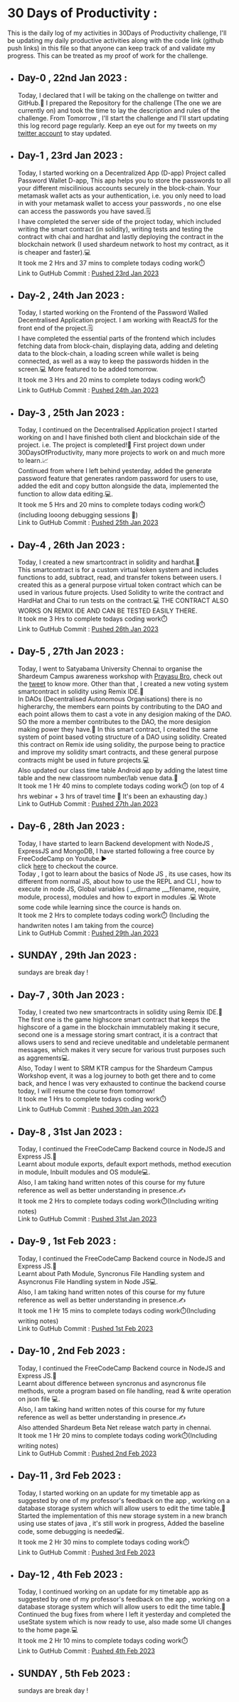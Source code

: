 # 30 Days of Productivity : 
This is the daily log of my activities in 30Days of Productivity challenge, I'll be updating my daily productive activities along with the code link (github push links) in this file so that anyone can keep track of and validate my progress.
This can be treated as my proof of work for the challenge.

- ## Day-0 , 22nd Jan 2023 :
    Today, I declared that I will be taking on the challenge on twitter and GitHub.📢 I prepared the Repository for the challenge (The one we are currently on) and took the time to lay the description and rules of the challenge.
    From Tomorrow , I'll start the challenge and I'll start updating this log record page regularly. Keep an eye out for my tweets on my [twitter account](https://twitter.com/Siddhartha_2345) to stay updated.
    
- ## Day-1 , 23rd Jan 2023 :
    Today, I started working on a Decentralized App (D-app) Project called Password Wallet D-app, This app helps you to store the passwords to all your different miscilinious accounts securely in the block-chain. Your metamask wallet acts as your authentication, i.e. you only need to load in with your metamask wallet to access your passwords , no one else can access the passwords you have saved.🗒️<br>
    I have completed the server side of the project today, which included writing the smart contract (in solidity), writing tests and testing the contract with chai and hardhat and lastly deploying the contract in the blockchain network (I used shardeum network to host my contract, as it is cheaper and faster).💻<br>
    It took me 2 Hrs and 37 mins to complete todays coding work⏱️<br>
    Link to GutHub Commit : [Pushed 23rd Jan 2023](https://github.com/SiddharthaBhattacharjee/Password_Wallet_D-app/commit/f95ac14bf0c38477845ac6281cbc7b930c22abf3)
 
- ## Day-2 , 24th Jan 2023 :
    Today, I started working on the Frontend of the Password Walled Decentralised Application project. I am working with ReactJS for the front end of the project.🗒️<br>
    I have completed the essential parts of the frontend which includes fetching data from block-chain, displaying data, adding and deleting data to the block-chain, a loading screen while wallet is being connected, as well as a way to keep the passwords hidden in the screen.💻 More featured to be added tomorrow.<br>
    It took me 3 Hrs and 20 mins to complete todays coding work⏱️<br>
    Link to GutHub Commit : [Pushed 24th Jan 2023](https://github.com/SiddharthaBhattacharjee/Password_Wallet_D-app/commit/3885d1dc9ed504866bdd1c70f73555290ffa4cc8)

- ## Day-3 , 25th Jan 2023 :
    Today, I continued on the Decentralised Application project I started working on and I have finished both client and blockchain side of the project. i.e. The project is completed!🎊 First project down under 30DaysOfProductivity, many more projects to work on and much more to learn.📈<br>
    Continued from where I left behind yesterday, added the generate password feature that generates random password for users to use, added the edit and copy button alongside the data, implemented the function to allow data editing.💻.<br>
    It took me 5 Hrs and 20 mins to complete todays coding work⏱️ (including looong debugging sessions 🥲)<br>
    Link to GutHub Commit : [Pushed 25th Jan 2023](https://github.com/SiddharthaBhattacharjee/Password_Wallet_D-app/commit/2f13c70dc04a0720ba82b6cd40775604e8301496)

- ## Day-4 , 26th Jan 2023 :
    Today, I created a new smartcontract in solidity and hardhat.📃<br>
    This smartcontract is for a custom virtual token system and includes functions to add, subtract, read, and transfer tokens between users. I created this as a general purpose virtual token contract which can be used in various future projects. Used Solidity to write the contract and HardHat and Chai to run tests on the contract.💻 THE CONTRACT ALSO WORKS ON REMIX IDE AND CAN BE TESTED EASILY THERE.<br>
    It took me 3 Hrs to complete todays coding work⏱️ <br>
    Link to GutHub Commit : [Pushed 26th Jan 2023](https://github.com/SiddharthaBhattacharjee/VirtualToken_Exchange_Contract/commit/d50365ab9a7bea92930a2df24d4b1e39baf866f1)

- ## Day-5 , 27th Jan 2023 :
    Today, I went to Satyabama University Chennai to organise the Shardeum Campus awareness workshop with [Prayasu Bro](https://twitter.com/ThePrayasu), check out the [tweet](https://twitter.com/Siddhartha_2345/status/1619016774527373314) to know more. Other than that , I created a new voting system smartcontract in solidity using Remix IDE.📃<br>
    In DAOs (Decentralised Autonomous Organisations) there is no higherarchy, the members earn points by contributing to the DAO and each point allows them to cast a vote in any desigion making of the DAO. SO the more a member contributes to the DAO, the more desigion making power they have.👥 In this smart contract, I created the same system of point based voting structure of a DAO using solidity. Created this contract on Remix ide using solidity, the purpose being to practice and improve my solidity smart contracts, and these general purpose contracts might be used in future projects.💻<br>
    Also updated our class time table Android app by adding the latest time table and the new classroom number/lab venue data.📱<br>
    It took me 1 Hr 40 mins to complete todays coding work⏱️ (on top of 4 hrs webinar + 3 hrs of travel time 🥲 It's been an exhausting day.) <br>
    Link to GutHub Commit : [Pushed 27th Jan 2023](https://github.com/SiddharthaBhattacharjee/General_SmartContracts/commit/a64dc4a75430d6752d87a0ef288f40dac772d660)

- ## Day-6 , 28th Jan 2023 :
    Today, I have started to learn Backend development with NodeJS , ExpressJS and MongoDB, I have started following a free cource by FreeCodeCamp on Youtube.▶️<br>
    click [here](https://www.youtube.com/watch?v=Oe421EPjeBE) to checkout the cource.<br>
    Today , I got to learn about the basics of Node JS , its use cases, how its different from normal JS, about how to use the REPL and CLI , how to execute in node JS, Global variables ( \_\_dirname ,\_\_filename, require, module, process), modules and how to export in modules .💻 Wrote some code while learning since the cource is hands on.<br>
    It took me 2 Hrs to complete todays coding work⏱️ (Including the handwriten notes I am taking from the cource) <br>
    Link to GutHub Commit : [Pushed 29th Jan 2023](https://github.com/SiddharthaBhattacharjee/General_SmartContracts/commit/49ba9401bede0f540c034136f57ebf23c67d1214)

- ## SUNDAY , 29th Jan 2023 :
    sundays are break day !

- ## Day-7 , 30th Jan 2023 :
    Today, I created two new smartcontracts in solidity using Remix IDE.📃<br>
    The first one is the game highscore smart contract that keeps the highscore of a game in the blockchain immutablely making it secure, second one is a message storing smart contract, it is a contract that allows users to send and recieve uneditable and undeletable permanent messages, which makes it very secure for various trust purposes such as aggrements💻.<br>
    Also, Today I went to SRM KTR campus for the Shardeum Campus Workshop event, it was a log journey to both get there and to come back, and hence I was very exhausted to continue the backend course today, I will resume the course from tomorrow!<br>
    It took me 1 Hrs to complete todays coding work⏱️ <br>
    Link to GutHub Commit : [Pushed 30th Jan 2023](https://github.com/SiddharthaBhattacharjee/VirtualToken_Exchange_Contract/commit/d50365ab9a7bea92930a2df24d4b1e39baf866f1)

- ## Day-8 , 31st Jan 2023 :
    Today, I continued the FreeCodeCamp Backend cource in NodeJS and Express JS.📃<br>
    Learnt about module exports, default export methods, method execution in module, Inbuilt modules and OS module💻.<br>
    Also, I am taking hand written notes of this course for my future reference as well as better understanding in presence.✍️<br>
    It took me 2 Hrs to complete todays coding work⏱️(Including writing notes) <br>
    Link to GutHub Commit : [Pushed 31st Jan 2023](https://github.com/SiddharthaBhattacharjee/Learning_Backend/commit/6ca3a1246d01576910fc40891d8c9a8da9f35dce)

- ## Day-9 , 1st Feb 2023 :
    Today, I continued the FreeCodeCamp Backend cource in NodeJS and Express JS.📃<br>
    Learnt about Path Module, Syncronus File Handling system and Asyncronus File Handling system in Node JS💻.<br>
    Also, I am taking hand written notes of this course for my future reference as well as better understanding in presence.✍️<br>
    It took me 1 Hr 15 mins to complete todays coding work⏱️(Including writing notes) <br>
    Link to GutHub Commit : [Pushed 1st Feb 2023](https://github.com/SiddharthaBhattacharjee/Learning_Backend/commit/9af03789d5222ec4b4977f007b7fd0d956493987)


- ## Day-10 , 2nd Feb 2023 :
    Today, I continued the FreeCodeCamp Backend cource in NodeJS and Express JS.📃<br>
    Learnt about difference between syncronus and asyncronus file methods, wrote a program based on file handling, read & write operation on json file 💻.<br>
    Also, I am taking hand written notes of this course for my future reference as well as better understanding in presence.✍️<br>
    Also attended Shardeum Beta Net release watch party in chennai.<br>
    It took me 1 Hr 20 mins to complete todays coding work⏱️(Including writing notes) <br>
    Link to GutHub Commit : [Pushed 2nd Feb 2023](https://github.com/SiddharthaBhattacharjee/Learning_Backend/commit/ff4a51f8eb6d75639fbf74dac8e4135bf99a5f2e)

- ## Day-11 , 3rd Feb 2023 :
    Today, I started working on an update for my timetable app as suggested by one of my professor's feedback on the app , working on a database storage system which will allow users to edit the time table.📃<br>
    Started the implementation of this new storage system in a new branch using use states of java , it's still work in progress, Added the baseline code, some debugging is needed💻.<br>
    It took me 2 Hr 30 mins to complete todays coding work⏱️<br>
    Link to GutHub Commit : [Pushed 3rd Feb 2023](https://github.com/SiddharthaBhattacharjee/CSE_D_TableApp/commit/eb7133c74f8c36bd69858735c8533ad89e221ab8)

- ## Day-12 , 4th Feb 2023 :
    Today, I continued working on an update for my timetable app as suggested by one of my professor's feedback on the app , working on a database storage system which will allow users to edit the time table.📃<br>
    Continued the bug fixes from where I left it yesterday and completed the useState system which is now ready to use, also made some UI changes to the home page.💻<br>
    It took me 2 Hr 10 mins to complete todays coding work⏱️<br>
    Link to GutHub Commit : [Pushed 4th Feb 2023](https://github.com/SiddharthaBhattacharjee/CSE_D_TableApp/commit/d5a9ef8ba963c2e4c654d6adbec54ff58f26cfa6)

- ## SUNDAY , 5th Feb 2023 :
    sundays are break day !
